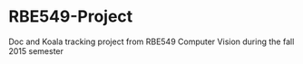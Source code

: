 # RBE549-Project
Doc and Koala tracking project from RBE549 Computer Vision during the fall 2015 semester
